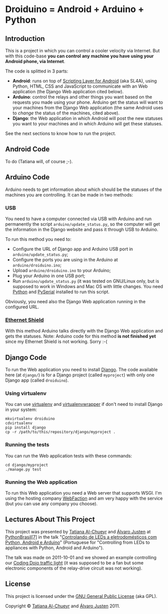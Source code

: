 Droiduino = Android + Arduino + Python
======================================

Introduction
------------

This is a project in which you can control a cooler velocity via Internet. But
with this code-base __you can control any machine you have using your Android
phone, via Internet__.

The code is splitted in 3 parts:

- __Android__: runs on top of [Scripting Layer for
Android](http://code.google.com/p/android-scripting/) (aka SL4A), using Python,
  HTML, CSS and JavaScript to communicate with an Web application (the Django
  Web application cited below).
- __Arduino__: control the relays and other things you want based on the
  requests you made using your phone. Arduino get the status will want to your
  machines from the Django Web application (the same Android uses to *change*
  the status of the machines, cited above).
- __Django__: the Web application in which Android will post the new statuses
  you want to your machines and in which Arduino will get these statuses.

See the next sections to know how to run the project.

Android Code
------------

To do (Tatiana will, of course ;-).


Arduino Code
------------

Arduino needs to get information about which should be the statuses of the
machines you are controlling. It can be made in two methods:

### USB

You need to have a computer connected via USB with Arduino and run
permanently the script `arduino/update_status.py`, so the computer will get
the information in the Django website and pass it through USB to Arduino.

To run this method you need to:

- Configure the URL of Django app and Arduino USB port in
  `arduino/update_status.py`;
- Configure the ports you are using in the Arduino at `arduino/droiduino.ino`;
- Upload `arduino/droiduino.ino` to your Arduino;
- Plug your Arduino in one USB port;
- Run `arduino/update_status.py` (it was tested on GNU/Linux only, but is
  supposed to work in Windows and Mac OS with little changes. You need
  [Python](http://www.python.org/) and
  [PySerial](http://pyserial.sourceforge.net/) installed to run this script.

Obviously, you need also the Django Web application running in the configured
URL.


### [Ethernet Shield](http://www.arduino.cc/en/Main/ArduinoEthernetShield)

With this method Arduino talks directly with the Django Web application and
gets the statuses. Note: Arduino code for this method __is not finished yet__
since my Ethernet Shield is not working. Sorry :-(


Django Code
-----------

To run the Web application you need to install
[Django](http://djangoproject.com). The code available here (at `django/`) is
for a Django project (called `myproject`) with only one Django app (called
`droiduino`).


### Using virtualenv

You can use [virtualenv](http://pypi.python.org/pypi/virtualenv) and
[virtualenvwrapper](http://pypi.python.org/pypi/virtualenvwrapper) if don't
need to install Django in your system:

    mkvirtualenv droiduino
    cdvirtualenv 
    pip install django
    cp -r /path/to/this/repository/django/myproject .


### Running the tests

You can run the Web application tests with these commands:

    cd django/myproject
    ./manage.py test


### Running the Web application

To run this Web application you need a Web server that supports WSGI. I'm using
the hosting company [WebFaction](http://bit.ly/host-python) and am very happy
with the service (but you can use any company you choose).


Lectures About This Project
---------------------------

This project was presented by [Tatiana Al-Chueyr](http://tatialchueyr.com/) and
[Álvaro Justen](http://blog.justen.eng.br/) at
[PythonBrasil\[7\]](http://www.pythonbrasil.org.br/) in the talk "[Controlando
de LEDs a eletrodomésticos com Python, Android e
Arduino](http://www.pythonbrasil.org.br/2011/programacao/diaria/grade-do-evento/mobilidade-e-sistemas-embarcados/controlando-de-leds-a-eletrodomesticos-com-python-android-e-arduino)"
(Portuguese for "Controlling from LEDs to appliances with Python, Android and
Arduino").

The talk was made on 2011-10-01 and we showed an example controlling our [Coding
Dojo traffic light](http://justen.eng.br/semaforo/) (it was supposed to be a
fan but some electronic components of the relay-drive circuit was not working).


License
-------

This project is licensed under the [GNU General Public
License](http://www.gnu.org/copyleft/gpl.html) (aka GPL).

Copyright &copy; [Tatiana Al-Chueyr](http://tatialchueyr.com/) and
[Álvaro Justen](http://blog.justen.eng.br/) 2011.
